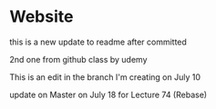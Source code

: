 # Website
this is a new update to readme after committed

2nd one from github class by udemy

This is an edit in the branch I'm creating on July 10

update on Master on July 18 for Lecture 74 (Rebase)
